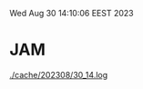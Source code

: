 Wed Aug 30 14:10:06 EEST 2023
# JAM
<a href='./cache/202308/30_14.log'>./cache/202308/30_14.log</a>
